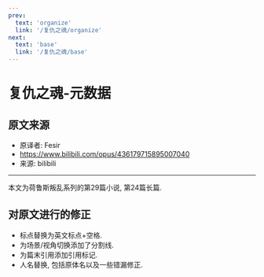 ```yaml
---
prev:
  text: 'organize'
  link: '/复仇之魂/organize'
next:
  text: 'base'
  link: '/复仇之魂/base'
---
```


# 复仇之魂-元数据

## 原文来源

+ 原译者: Fesir
+ <https://www.bilibili.com/opus/436179715895007040>
+ 来源: bilibili

--------

本文为荷鲁斯叛乱系列的第29篇小说, 第24篇长篇.

## 对原文进行的修正

+ 标点替换为英文标点+空格.
+ 为场景/视角切换添加了分割线.
+ 为篇末引用添加引用标记.
+ 人名替换, 包括原体名以及一些错漏修正.
